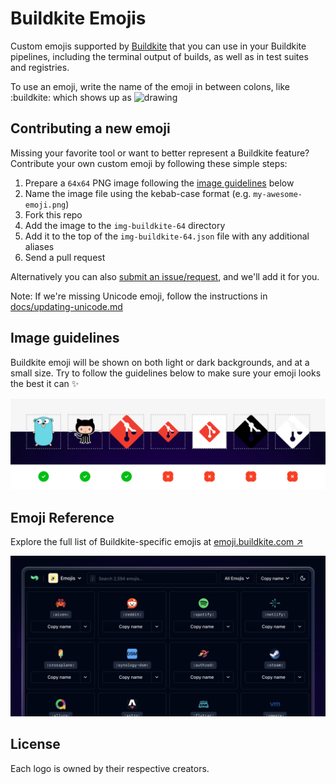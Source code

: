 # Buildkite Emojis

Custom emojis supported by [Buildkite](https://buildkite.com/) that you can use in your Buildkite pipelines, including the terminal output of builds, as well as in test suites and registries.

To use an emoji, write the name of the emoji in between colons, like :buildkite: which shows up as <img src="img-buildkite-64/buildkite.png" alt="drawing" width="16" height="16"/>

## Contributing a new emoji

Missing your favorite tool or want to better represent a Buildkite feature? Contribute your own custom emoji by following these simple steps:

1. Prepare a `64x64` PNG image following the [image guidelines](#image-guidelines) below
1. Name the image file using the kebab-case format (e.g. `my-awesome-emoji.png`)
1. Fork this repo
1. Add the image to the `img-buildkite-64` directory
1. Add it to the top of the `img-buildkite-64.json` file with any additional aliases
1. Send a pull request

Alternatively you can also [submit an issue/request](https://github.com/buildkite/emojis/issues/new/choose), and we'll add it for you.

Note: If we're missing Unicode emoji, follow the instructions in [docs/updating-unicode.md](docs/updating-unicode.md)

## Image guidelines

Buildkite emoji will be shown on both light or dark backgrounds, and at a small size. Try to follow the guidelines below to make sure your emoji looks the best it can ✨

![Buildkite Emoji Guidelines](docs/buildkite-emoji-guidelines.png)

## Emoji Reference

Explore the full list of Buildkite-specific emojis at [emoji.buildkite.com ↗](https://emoji.buildkite.com/)

![Buildkite Emoji Explorer](docs/buildkite-emojis-explorer.png)

## License

Each logo is owned by their respective creators.
